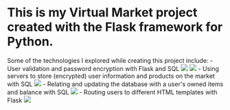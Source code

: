 <h1>This is my Virtual Market project created with the Flask framework for Python. </h1>
Some of the technologies I explored while creating this project include:
- User validation and password encryption with Flask and SQL
<img src="https://user-images.githubusercontent.com/52264361/133038898-ed9171f3-a938-40cf-91c5-6c38c2090e6b.PNG"> 
<img src="https://user-images.githubusercontent.com/52264361/133038895-c79bf8a3-62a0-43ce-8d4a-cb6968a3c5f9.PNG">
- Using servers to store (encrypted) user information and products on the market with SQL
<img src="https://user-images.githubusercontent.com/52264361/133038899-d4e4cf36-ffb8-4cd3-88b9-10756bd13e03.PNG">
- Relating and updating the database with a user's owned items and balance with SQL
<img src="https://user-images.githubusercontent.com/52264361/133038891-10960255-c4da-4989-ac04-e772adac26a5.PNG">
- Routing users to different HTML templates with Flask
<img src="https://user-images.githubusercontent.com/52264361/133038894-cb1ce9bd-667a-4c71-af1b-df3655aa5993.PNG">
